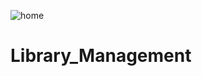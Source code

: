 ![home](https://user-images.githubusercontent.com/83478271/131854441-eac875a5-7d32-4e9b-ae91-3191149f4425.png)
# Library_Management
